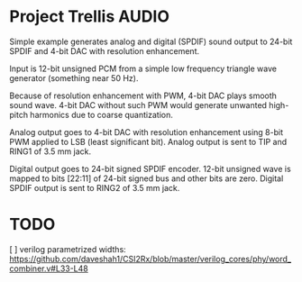 # Project Trellis AUDIO

Simple example generates analog and digital (SPDIF) sound output
to 24-bit SPDIF and 4-bit DAC with resolution enhancement.

Input is 12-bit unsigned PCM from a simple low frequency
triangle wave generator (something near 50 Hz). 

Because of resolution enhancement with PWM, 4-bit DAC plays smooth
sound wave. 4-bit DAC without such PWM would generate unwanted
high-pitch harmonics due to coarse quantization.

Analog output goes to 4-bit DAC with resolution enhancement
using 8-bit PWM applied to LSB (least significant bit).
Analog output is sent to TIP and RING1 of 3.5 mm jack.

Digital output goes to 24-bit signed SPDIF encoder.
12-bit unsigned wave is mapped to bits [22:11] of 24-bit signed
bus and other bits are zero.
Digital SPDIF output is sent to RING2 of 3.5 mm jack.

# TODO

[ ] verilog parametrized widths:
    https://github.com/daveshah1/CSI2Rx/blob/master/verilog_cores/phy/word_combiner.v#L33-L48
